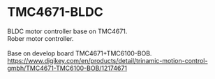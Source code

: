 # TMC4671-BLDC
BLDC motor controller base on TMC4671.<br />
Rober motor controller.<br />
<br />
Base on develop board TMC4671+TMC6100-BOB.<br />
https://www.digikey.com/en/products/detail/trinamic-motion-control-gmbh/TMC4671-TMC6100-BOB/12174671

